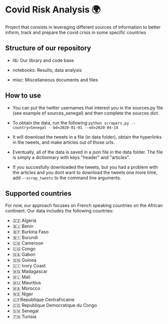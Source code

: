 # Covid Risk Analysis :earth_africa:

Project that consists in leveraging different sources of information to better inform, track and prepare the covid crisis in some specific countries
## Structure of our repository
  - lib: Our library and code base
  
  - notebooks: Results, data analysis
  
  - misc: Miscellaneous documents and files
## How to use
- You can put the twitter usernames that interest you in the sources.py file (see example of sources_senegal) and then complete the sources dict.


- To obtain the data, run the following ```python scrapers.py --country=Senegal --bd=2020-01-01 --ed=2020-04-14 ```
- It will download the tweets in a file (in data folder), obtain the hyperlinks in the tweets, and make articles out of those urls.
- Eventually, all of the data is saved in a json file in the data folder. The file is simply a dictionnary with keys "header" and "articles".
- If you succesfully downloaded the tweets, but you had a problem with the articles and you dont want to download the tweets one more time, add ```--scrap_tweets``` to the command line arguments. 
 
## Supported countries
For now, our approach focuses on French speaking countries on the African continent.
Our data includes the following countries:
- 🇩🇿 Algeria 
- 🇧🇯 Benin
- 🇧🇫 Burkina Faso  
- :burundi: Burundi 
- 🇨🇲 Cameroon
- 🇨🇬 Congo 
- :gabon: Gabon 
- 🇬🇳 Guinea
- 🇨🇮 Ivory Coast
- :madagascar: Madagascar 
- :mali: Mali 
- 🇲🇺 Mauritius
- 🇲🇦 Morocco 
- 🇳🇪 Niger
- 🇨🇫Republique Centrafricaine
- 🇨🇩 Republique Democratique du Congo 
- :senegal: Senegal 
- 🇹🇳 Tunisia









